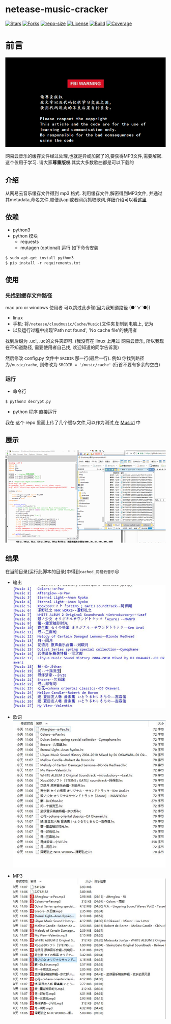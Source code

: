 # netease-music-cracker
[![Stars](https://img.shields.io/github/stars/mbinary/netease-music-cracker.svg?label=Stars&style=social)](https://github.com/mbinary/netease-music-cracker/stargazers)
[![Forks](https://img.shields.io/github/forks/mbinary/netease-music-cracker.svg?label=Fork&style=social)](https://github.com/mbinary/netease-music-cracker/network/members)
[![repo-size](https://img.shields.io/github/repo-size/mbinary/netease-music-cracker.svg)](.)
[![License](https://img.shields.io/badge/LICENSE-MIT-blue.svg)](LICENSE)
[![Build](https://travis-ci.org/mbinary/netease-music-cracker.svg?branch=master)](.)
[![Coverage](https://codecov.io/gh/mbinary/netease-music-cracker/branch/master/graph/badge.svg)](http://codecov.io/github/mbinary/netease-music-cracker?branch=master)
<!--  [![License](https://i.creativecommons.org/l/by-nc-sa/4.0/88x31.png)](http://creativecommons.org/licenses/by-nc-sa/4.0/)  copy LICENCE -->
<!-- 控制图片: <img width="60" height="75" align="right" src="haha"> -->
# 前言
![warning](src/warning.png)

网易云音乐的缓存文件经过处理,也就是异或加密了的,要获得MP3文件,需要解密. 这个仅用于学习. 请大家**尊重版权**.其实大多数歌曲都是可以下载的

## 介绍
从网易云音乐缓存文件得到 mp3 格式. 
利用缓存文件,解密得到MP3文件, 并通过其metadata,命名文件,顺便从api或者网页抓取歌词,详细介绍可以看[这里](https://mbinary.coding.me/decrypt-netease-music.html) 

## 依赖
* python3
* python 模块
  - requests
  - mutagen (optional)
运行 如下命令安装
```shell
$ sudo apt-get install python3
$ pip install -r requirements.txt
```

## 使用
### 先找到缓存文件路径
mac pro or windows 使用者 可以跳过此步骤(因为我知道路径  (●ˇ∀ˇ●))


- linux
- 手机:  将`/netease/cloudmusic/Cache/Music1`文件夹复制到电脑上, 记为
- 以及运行过程中出现'Path not found', 'No cache file'的使用者

找到后缀为 .uc!, .uc的文件夹即可.  (我没有在 linux 上用过 网易云音乐, 所以我现在不知道路径, 需要使用者自己找, 欢迎知道的同学告诉我)

然后修改 config.py 文件中 `SRCDIR` 那一行(最后一行).
例如 你找到路径为`/music/cache`,  则修改为 `SRCDIR = '/music/cache'` (行首不要有多余的空白)

### 运行
- 命令行
```shell
$ python3 decrypt.py
```
- python 程序 直接运行


我在 这个 repo 里面上传了几个缓存文件,可以作为测试,在 [Music1](Music1) 中

## 展示
![](src/display.gif)

## 结果
在当前目录(运行此脚本的目录)中得到`cached_网易云音乐`:smiley: 

* 输出
 ![](src/result.jpg)

* 歌词
 ![](src/lyric.jpg)

* MP3
 ![](src/music.jpg)
